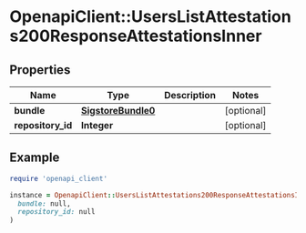 # OpenapiClient::UsersListAttestations200ResponseAttestationsInner

## Properties

| Name | Type | Description | Notes |
| ---- | ---- | ----------- | ----- |
| **bundle** | [**SigstoreBundle0**](SigstoreBundle0.md) |  | [optional] |
| **repository_id** | **Integer** |  | [optional] |

## Example

```ruby
require 'openapi_client'

instance = OpenapiClient::UsersListAttestations200ResponseAttestationsInner.new(
  bundle: null,
  repository_id: null
)
```

